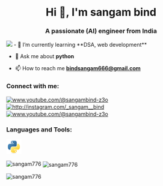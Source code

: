 <h1 align="center">Hi 👋, I'm sangam bind</h1>
<h3 align="center">A passionate (AI) engineer from India</h3>
<IMG src=https://www.google.com/imgres?q=animated%20technical%20picher&imgurl=https%3A%2F%2Fimg.freepik.com%2Ffree-photo%2Fblockchain-technology-cartoon-illustration_23-2151572175.jpg&imgrefurl=https%3A%2F%2Fwww.freepik.com%2Fphotos%2Fanimated-technology-illustrations&docid=WKClAg5ND8T9KM&tbnid=Ns-mQUzGWueHrM&vet=12ahUKEwidi5eni-WOAxUklFYBHU2DATYQM3oECBoQAA..i&w=626&h=434&hcb=2&ved=2ahUKEwidi5eni-WOAxUklFYBHU2DATYQM3oECBoQAAalt="">
- 🌱 I’m currently learning **DSA, web development**

- 💬 Ask me about **python**

- 📫 How to reach me **bindsangam666@gmail.com**

<h3 align="left">Connect with me:</h3>
<p align="left">
<a href="https://linkedin.com/in/www.youtube.com/@sangambind-z3o" target="blank"><img align="center" src="https://raw.githubusercontent.com/rahuldkjain/github-profile-readme-generator/master/src/images/icons/Social/linked-in-alt.svg" alt="www.youtube.com/@sangambind-z3o" height="30" width="40" /></a>
<a href="https://instagram.com/http://instagram.com/_sangam__bind" target="blank"><img align="center" src="https://raw.githubusercontent.com/rahuldkjain/github-profile-readme-generator/master/src/images/icons/Social/instagram.svg" alt="http://instagram.com/_sangam__bind" height="30" width="40" /></a>
<a href="https://www.youtube.com/c/www.youtube.com/@sangambind-z3o" target="blank"><img align="center" src="https://raw.githubusercontent.com/rahuldkjain/github-profile-readme-generator/master/src/images/icons/Social/youtube.svg" alt="www.youtube.com/@sangambind-z3o" height="30" width="40" /></a>
</p>

<h3 align="left">Languages and Tools:</h3>
<p align="left"> <a href="https://www.python.org" target="_blank" rel="noreferrer"> <img src="https://raw.githubusercontent.com/devicons/devicon/master/icons/python/python-original.svg" alt="python" width="40" height="40"/> </a> </p>

<p><img align="left" src="https://github-readme-stats.vercel.app/api/top-langs?username=sangam776&show_icons=true&locale=en&layout=compact" alt="sangam776" /></p>

<p>&nbsp;<img align="center" src="https://github-readme-stats.vercel.app/api?username=sangam776&show_icons=true&locale=en" alt="sangam776" /></p>

<p><img align="center" src="https://github-readme-streak-stats.herokuapp.com/?user=sangam776&" alt="sangam776" /></p>
